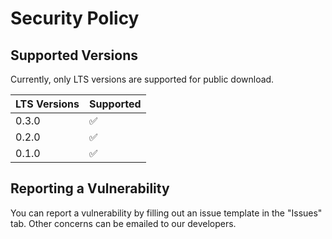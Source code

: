 # Security Policy

## Supported Versions

Currently, only LTS versions are supported for public download.

| LTS Versions | Supported     |
| ------- | ------------------ |
| 0.3.0   | :white_check_mark: |
| 0.2.0   | :white_check_mark: |
| 0.1.0   | :white_check_mark: |

## Reporting a Vulnerability

You can report a vulnerability by filling out an issue template in the "Issues" tab. Other concerns can be emailed to our developers.
